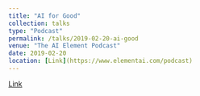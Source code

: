 ```yaml
---
title: "AI for Good"
collection: talks
type: "Podcast"
permalink: /talks/2019-02-20-ai-good
venue: "The AI Element Podcast"
date: 2019-02-20
location: [Link](https://www.elementai.com/podcast)
---
```


[Link](https://www.elementai.com/podcast)

